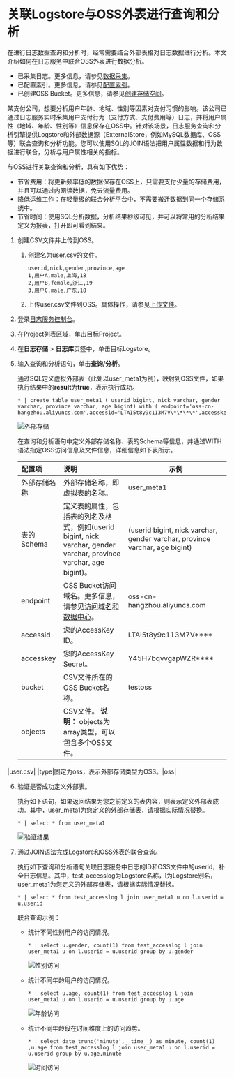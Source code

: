 # 关联Logstore与OSS外表进行查询和分析

在进行日志数据查询和分析时，经常需要结合外部表格对日志数据进行分析。本文介绍如何在日志服务中联合OSS外表进行数据分析。

-   已采集日志。更多信息，请参见[数据采集](/cn.zh-CN/数据采集/采集方式.md)。
-   已配置索引。更多信息，请参见[配置索引](/cn.zh-CN/查询和分析/配置索引.md)。
-   已创建OSS Bucket。更多信息，请参见[创建存储空间](/cn.zh-CN/快速入门/控制台快速入门/创建存储空间.md)。

某支付公司，想要分析用户年龄、地域、性别等因素对支付习惯的影响。该公司已通过日志服务实时采集用户支付行为（支付方式、支付费用等）日志，并将用户属性（地域、年龄、性别等）信息保存在OSS中。针对该场景，日志服务查询和分析引擎提供Logstore和外部数据源（ExternalStore，例如MySQL数据库、OSS等）联合查询和分析功能。您可以使用SQL的JOIN语法把用户属性数据和行为数据进行联合，分析与用户属性相关的指标。

与OSS进行关联查询和分析，具有如下优势：

-   节省费用：将更新频率低的数据保存在OSS上，只需要支付少量的存储费用，并且可以通过内网读数据，免去流量费用。
-   降低运维工作：在轻量级的联合分析平台中，不需要搬迁数据到同一个存储系统中。
-   节省时间：使用SQL分析数据，分析结果秒级可见，并可以将常用的分析结果定义为报表，打开即可看到结果。

1.  创建CSV文件并上传到OSS。

    1.  创建名为user.csv的文件。

        ```
        userid,nick,gender,province,age
        1,用户A,male,上海,18
        2,用户B,female,浙江,19
        3,用户C,male,广东,18
        ```

    2.  上传user.csv文件到OSS。具体操作，请参见[上传文件](/cn.zh-CN/快速入门/控制台快速入门/上传文件.md)。

2.  登录[日志服务控制台](https://sls.console.aliyun.com)。

3.  在Project列表区域，单击目标Project。

4.  在**日志存储** \> **日志库**页签中，单击目标Logstore。

5.  输入查询和分析语句，单击**查询/分析**。

    通过SQL定义虚拟外部表（此处以user\_meta1为例），映射到OSS文件，如果执行结果中的**result**为**true**，表示执行成功。

    ```
    * | create table user_meta1 ( userid bigint, nick varchar, gender varchar, province varchar, age bigint) with ( endpoint='oss-cn-hangzhou.aliyuncs.com',accessid='LTAI5t8y9c113M7V\*\*\*\*',accesskey='Y45H7bqvvgapWZR\*\*\*\*',bucket='testoss',objects=ARRAY['user.csv'],type='oss')
    ```

    ![外部存储](https://static-aliyun-doc.oss-accelerate.aliyuncs.com/assets/img/zh-CN/7926703061/p8538.png)

    在查询和分析语句中定义外部存储名称、表的Schema等信息，并通过WITH语法指定OSS访问信息及文件信息，详细信息如下表所示。

    |配置项|说明|示例|
    |:--|:-|--|
    |外部存储名称|外部存储名称，即虚拟表的名称。|user\_meta1|
    |表的Schema|定义表的属性，包括表的列名及格式，例如\(userid bigint, nick varchar, gender varchar, province varchar, age bigint\)。|\(userid bigint, nick varchar, gender varchar, province varchar, age bigint\)|
    |endpoint|OSS Bucket访问域名。更多信息，请参见[访问域名和数据中心](/cn.zh-CN/开发指南/访问域名（Endpoint）/访问域名和数据中心.md)。|oss-cn-hangzhou.aliyuncs.com|
    |accessid|您的AccessKey ID。|LTAI5t8y9c113M7V\*\*\*\*|
    |accesskey|您的AccessKey Secret。|Y45H7bqvvgapWZR\*\*\*\*|
    |bucket|CSV文件所在的OSS Bucket名称。|testoss|
    |objects|CSV文件。 **说明：** objects为array类型，可以包含多个OSS文件。

|user.csv|
    |type|固定为oss，表示外部存储类型为OSS。|oss|

6.  验证是否成功定义外部表。

    执行如下语句，如果返回结果为您之前定义的表内容，则表示定义外部表成功。其中，user\_meta1为您定义的外部存储表，请根据实际情况替换。

    ```
    * | select * from user_meta1
    ```

    ![验证结果](https://static-aliyun-doc.oss-accelerate.aliyuncs.com/assets/img/zh-CN/8102980261/p8539.png)

7.  通过JOIN语法完成Logstore和OSS外表的联合查询。

    执行如下查询和分析语句关联日志服务中日志的ID和OSS文件中的userid，补全日志信息。其中，test\_accesslog为Logstore名称，l为Logstore别名，user\_meta1为您定义的外部存储表，请根据实际情况替换。

    ```
    * | select * from test_accesslog l join user_meta1 u on l.userid = u.userid
    ```

    联合查询示例：

    -   统计不同性别用户的访问情况。

        ```
        * | select u.gender, count(1) from test_accesslog l join user_meta1 u on l.userid = u.userid group by u.gender
        ```

        ![性别访问](https://static-aliyun-doc.oss-accelerate.aliyuncs.com/assets/img/zh-CN/0540559951/p41547.png)

    -   统计不同年龄用户的访问情况。

        ```
        * | select u.age, count(1) from test_accesslog l join user_meta1 u on l.userid = u.userid group by u.age
        ```

        ![年龄访问](https://static-aliyun-doc.oss-accelerate.aliyuncs.com/assets/img/zh-CN/0540559951/p41550.png)

    -   统计不同年龄段在时间维度上的访问趋势。

        ```
        * | select date_trunc('minute',__time__) as minute, count(1) ,u.age from test_accesslog l join user_meta1 u on l.userid = u.userid group by u.age,minute
        ```

        ![时间访问](https://static-aliyun-doc.oss-accelerate.aliyuncs.com/assets/img/zh-CN/0540559951/p41551.png)


